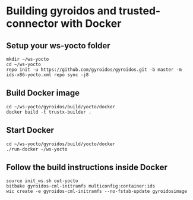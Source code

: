 # Building gyroidos and trusted-connector with Docker

## Setup your ws-yocto folder
```
mkdir ~/ws-yocto
cd ~/ws-yocto
repo init -u https://github.com/gyroidos/gyroidos.git -b master -m ids-x86-yocto.xml repo sync -j8
```
## Build Docker image
```
cd ~/ws-yocto/gyroidos/build/yocto/docker
docker build -t trustx-builder .
```
## Start Docker
```
cd ~/ws-yocto/gyroidos/build/yocto/docker
./run-docker ~/ws-yocto
```

## Follow the build instructions inside Docker
```
source init_ws.sh out-yocto
bitbake gyroidos-cml-initramfs multiconfig:container:ids
wic create -e gyroidos-cml-initramfs --no-fstab-update gyroidosimage
```
